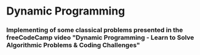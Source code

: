 # Dynamic Programming

### Implementing of some classical problems presented in the freeCodeCamp video "Dynamic Programming - Learn to Solve Algorithmic Problems & Coding Challenges"
